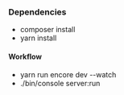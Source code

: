 ### Dependencies

- composer install
- yarn install

#### Workflow

 - yarn run encore dev --watch
 - ./bin/console server:run